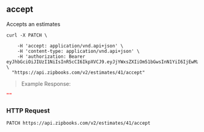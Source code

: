 

## accept

Accepts an estimates

```shell
curl -X PATCH \
  
    -H 'accept: application/vnd.api+json' \
    -H 'content-type: application/vnd.api+json' \
    -H 'authorization: Bearer eyJhbGciOiJIUzI1NiIsInR5cCI6IkpXVCJ9.eyJjYWxsZXIiOm51bGwsInN1YiI6IjEwMzEiLCJpc3MiOiJodHRwczpcL1wvYXBwLnppcGJvb2tzLmNvbVwvdjJcL2F1dGhcL2xvZ2luIiwiaWF0IjoxNTY3ODEwODQ1LCJleHAiOjE1ODMzNjI4NDUsIm5iZiI6MTU2NzgxMDg0NSwianRpIjoiZjdjOTY0ZTMtM2QwNC00NzUyLTkyNWYtZDU4M2IwMjAxYjhiIiwic3RlYWx0aCI6ImZhbHNlIiwiYWNjb3VudF9pZCI6MTIzMSwidXBkYXRlZF9hdCI6IjIwMTktMDktMDYgMjM6MDA6NDVaIn0.vQvGeDRW9hdp6s_-0xcdmApyaR2q4XPXGuAjJYwGEjU' \
  "https://api.zipbooks.com/v2/estimates/41/accept"
```

> Example Response:

```json
""
```

### HTTP Request

`PATCH https://api.zipbooks.com/v2/estimates/41/accept`


